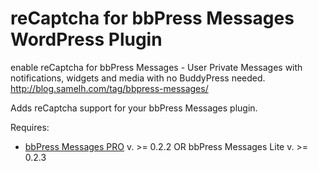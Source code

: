 # reCaptcha for bbPress Messages WordPress Plugin
enable reCaptcha for bbPress Messages - User Private Messages with notifications, widgets and media with no BuddyPress needed. http://blog.samelh.com/tag/bbpress-messages/

Adds reCaptcha support for your bbPress Messages plugin.

Requires:
  - <a href="htp://go.samelh.com/get/bbpress-messages/">bbPress Messages PRO</a> v. >= 0.2.2 OR bbPress Messages Lite v. >= 0.2.3

